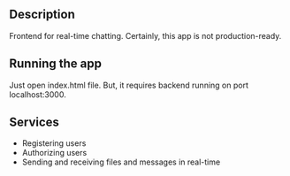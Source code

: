 ## Description

Frontend for real-time chatting. Certainly, this app is not production-ready.

## Running the app

Just open index.html file. But, it requires backend running on port localhost:3000.

## Services
- Registering users
- Authorizing users
- Sending and receiving files and messages in real-time

